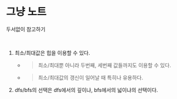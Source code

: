 # 그냥 노트
두서없이 참고하기

<br>


1. 최소/최대값은 힙을 이용할 수 있다.

    - > 최소/최대뿐 아니라 두번째, 세번째 값들까지도 이용할 수 있다.
    - > 최소/최대값의 갱신이 일어날 때 특히나 유용하다.


2. dfs/bfs의 선택은 dfs에서의 깊이냐, bfs에서의 넓이냐의 선택이다. 